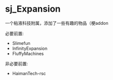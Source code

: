 # sj_Expansion

一个粘液科技附属，添加了一些有趣的物品（梗addon

必要前置:
- Slimefun
- InfinityExpansion
- FluffyMachines

非必要前置:
- HaimanTech-rsc

